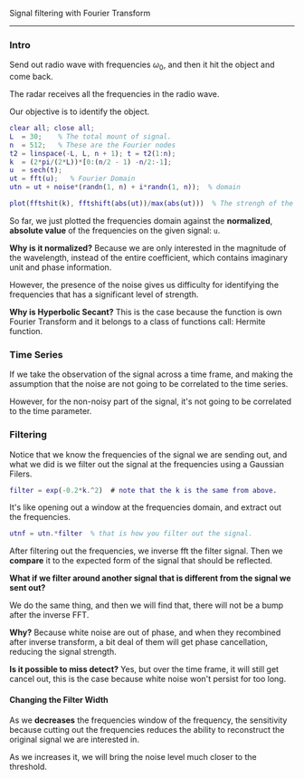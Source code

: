 Signal filtering with Fourier Transform

---

### Intro

Send out radio wave with frequencies $\omega_0$, and then it hit the object and come back. 

The radar receives all the frequencies in the radio wave. 

Our objective is to identify the object. 


```matlab
clear all; close all; 
L  = 30;    % The total mount of signal. 
n  = 512;   % These are the Fourier nodes 
t2 = linspace(-L, L, n + 1); t = t2(1:n); 
k  = (2*pi/(2*L))*[0:(n/2 - 1) -n/2:-1];
u  = sech(t);
ut = fft(u);   % Fourier Domain
utn = ut + noise*(randn(1, n) + i*randn(1, n));  % domain

plot(fftshit(k), fftshift(abs(ut))/max(abs(ut)))  % The strengh of the freqiencies

```

So far, we just plotted the frequencies domain against the **normalized**, **absolute value** of the frequencies on the given signal: `u`.

**Why is it normalized?** 
Because we are only interested in the magnitude of the wavelength, instead of the entire coefficient, which contains imaginary unit and phase information. 

However, the presence of the noise gives us difficulty for identifying the frequencies that has a significant level of strength. 

**Why is Hyperbolic Secant?** 
This is the case because the function is own Fourier Transform and it belongs to a class of functions call: Hermite function. 

### Time Series 

If we take the observation of the signal across a time frame, and making the assumption that the noise are not going to be correlated to the time series. 

However, for the non-noisy part of the signal, it's not going to be correlated to the time parameter. 

### Filtering 

Notice that we know the frequencies of the signal we are sending out, and what we did is we filter out the signal at the frequencies using a Gaussian Filers. 

```matlab
filter = exp(-0.2*k.^2)  # note that the k is the same from above.
```

It's like opening out a window at the frequencies domain, and extract out the frequencies. 

```matlab
utnf = utn.*filter  % that is how you filter out the signal. 
```

After filtering out the frequencies, we inverse fft the filter signal. Then we **compare** it to the expected form of the signal that should be reflected. 

**What if we filter around another signal that is different from the signal we sent out?**

We do the same thing, and then we will find that, there will not be a bump after the inverse FFT. 

**Why?**
Because white noise are out of phase, and when they recombined after inverse transform, a bit deal of them will get phase cancellation, reducing the signal strength. 

**Is it possible to miss detect?**
Yes, but over the time frame, it will still get cancel out, this is the case because white noise won't persist for too long. 

#### Changing the Filter Width

As we **decreases** the frequencies window of the frequency, the sensitivity because cutting out the frequencies reduces the ability to reconstruct the original signal we are interested in. 

As we increases it, we will bring the noise level much closer to the threshold. 



